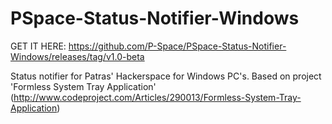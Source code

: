 PSpace-Status-Notifier-Windows
==============================

GET IT HERE: https://github.com/P-Space/PSpace-Status-Notifier-Windows/releases/tag/v1.0-beta

Status notifier for Patras' Hackerspace for Windows PC's. Based on project 'Formless System Tray Application' (http://www.codeproject.com/Articles/290013/Formless-System-Tray-Application)
